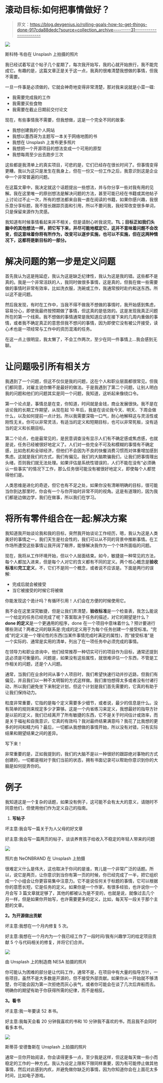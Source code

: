 # 滚动目标:如何把事情做好？

> 原文：<https://blog.devgenius.io/rolling-goals-how-to-get-things-done-917cda88dedc?source=collection_archive---------31----------------------->

![](img/15f84bc85ab3e0963ed11b38f7c210c7.png)

斯科特·韦伯在 Unsplash 上拍摄的照片

我已经试着写这个帖子几个星期了，每次我开始写，我的心就开始旅行，我不能完成它。有趣的是，这篇文章正是关于这一点，我真的很难清楚我想做的事情，但我不需要。

一旦一件事是必须做的，它就会神奇地变得非常清楚，那对我来说就是小菜一碟:

*   我需要完成我的工作
*   我需要买些食物
*   我需要在截止日期前交付论文

现在，有些事情我不需要，但我想做，这是一个完全不同的故事:

*   我想创建我的个人网站
*   我想以墨西哥为主题写一本关于网络地图的书
*   我想在 Unsplash 上发布更多照片
*   我想把一个开源项目的想法变成一个可用的原型
*   我想每周至少出去跑步三次

这些都是我清单上的真实项目，可悲的是，它们已经存在很长时间了。但事情变得更糟，我以为这只是发生在我身上，但在一份又一份工作之后，我意识到这是企业中一个非常普遍的问题。

在这篇文章中，我决定就这个话题提出一些想法，并与你分享一些对我有用的见解。我在这里唯一的原创想法是解决问题的方法，甚至可能已经在书籍或其他帖子上讨论过不止一次，所有的想法都来自我一直在阅读的书籍，如果你感兴趣，我很乐意分享标题，我不擅长跟踪页面和引用，所以不要问我，我经常改变很多单词，只是保留来源作为灵感。

我知道有时候事情看起来并不相关，但是请耐心听我说完。**TL；目标正如我们头脑中的其他想法一样，把它写下来，并尽可能地框定它，这并不意味着问题不会改变，但这意味着你将有所作为，改变可以逐步实施，也可以不实施，但在这两种情况下，这都将是新目标的一部分。**

# 解决问题的第一步是定义问题

首先我认为这是拖延症，我认为这是缺乏纪律性，我认为这是我的错。这些都不是真的。我是一个非常活跃的人，我同时做很多事情，这是真的，但我在做一些需要做的事情时非常有效率，比如洗衣服，洗碗或工作，我通常按时赴约和送东西。所以这不是问题。

然后我发现，有时在工作中，当我不得不做我不想做的事情时，我开始感到焦虑，容易分心，即使我最终按预期做了事情，但这真的是低效的。这是发现我真正问题所在的第一个线索。我不想做的事情通常是我知道应该在接下来的几周内重做的事情，或者我不确定真正的意思但我不想问的事情，因为即使它没有被公开接受，读心术也是一项经常与工作中的资历混淆的任务。

在这一点上很明显，我太懒了，不会工作两次，至少在同一件事情上…我会感到无聊。

# 让问题吸引所有相关方

我遇到了一个问题，但这不仅仅是我的问题，这在个人和职业层面都很常见。但我们都同意，对雇主说你懒不是最好的做法。于是我遇到了第二个问题，让别人明白我的问题和他们的问题其实是同一个问题，我知道，这听起来像绕口令。

第一个论点是，事情总是在变，你知道，时间就是金钱，商业发展很快。我不是在谈论我的长期工作期望，从现在起 10 年后，我是在谈论我今天、明天、下周会做什么，以及如何提前一点计划。所以我需要深吸一口气，耐心地解释这与灵活性或刚性无关。你可以非常灵活，有适当的定义和短期目标，也可以非常死板，没有适当的定义和长期目标。

第二个论点，也是最常见的，是民意调查没有显示人们有不确定感或焦虑感，也就是说，任务已经被很好地定义了。人们对一些完全不可及和模糊的事情有不确定感，比如危机和全球经济，但他们不会因为不良的快餐消费习惯而对体重增加感到焦虑。这就是我们的方式，我们有偏见。我们的大脑欺骗我们，让我们把事情理出头绪，否则我们就无法处理。如果评估是系统性错误的，人们不能在没有“必须确认一些事实”的情况下工作，那么任务很可能没有被很好地定义，即使每个人都觉得他们是。

人类思维是进化的奇迹，但它也有不足之处，如果你没有清晰明确的目标，很可能当你到达那里时，你会有一个与你开始时非常不同的视角。这是有道理的，因为我们都是边做边学，我们在做事，所以我们在学习。

# 将所有零件组合在一起:解决方案

我知道我开始谈论我和我的目标，突然我开始谈论工作经历，嗯，我认为这是人类美好的事情之一，我们天生是社会性的，我们可以从不同的背景中推断事情。在工作场所遭受这些事情让我开阔了眼界，能够解决我作为一个个体所面临的问题。

现在，我将从工作环境开始，但以个人层面结束。如今，敏捷是一种常见的方法，每个人都加入进来，但是每个人对它的含义都有不同的定义。两个核心概念是**验收标准**和**完工定义**，不，它们不是同一个概念，或者说不应该是。下面是两行的误解:

*   完成后就会被接受
*   当它被接受的时候它将被做

你能发现这个诡计吗？有循环引用！人们会在方便的时候使用它。

我不会在这里深究敏捷，但是让我们弄清楚，**验收标准**是一个检查表，我怎么能说一个给定的任务已经完成了呢？答案取决于任务的描述，对它的期望是什么？**done 的定义**是一个更通用的程序，done 在一个项目中意味着什么？预计要进行哪些测试？两者之间的联系是:完成的定义用于为每个任务创建一个接受标准。“完成”的定义是一个理论性的东西(当某件事情完成时满足的属性)，而“接受标准”是一个实际的、通常是实用的清单，列出了在一项任务中必须完成的事情。

在领导力和职业咨询中，他们经常推荐一种切实可行的项目作为目标，通常还提到这必须是可衡量的。问题是，如果没有这些属性，就很难评估一个东西，不管是工作相关的问题，还是个人问题。

通常，当我们在业余时间从事个人项目时，我们希望快速行动并抄近路，但我们有偏见，并且我们以一种不太明智的方式这样做。我们害怕想得太多或者没有付诸行动，所以我们避免坐下来制定计划，但这个计划是我们首先需要的，它真的有助于让我们保持动力。

粒度非常重要，它指的是每个定义需要多少细节，或者说，最少的信息是什么。没有简单的规则来规定多少才算够。这是一个内省练习来定义，我想最好的指导方针是以前的定义，我们已经离开了所有敏捷的东西，它不是关于时间估计或效率，而是关于福祉和自我意识，它真的有效吗？我对最终结果满意吗？我花了比我想的更多的时间和精力吗？最后，一切都从我想做的事情开始，所以没有对错，只有实际结果和期望结果之间的差异。

写下来！

非常重要的是，正如我提到的，我们的大脑不是以一种很好的跟踪绝对事物的方式创建的，一切都是相对于我们当前的状态，拥有书面记录可以帮助你意识到你的大脑是如何捉弄你的。

# 例子

我知道这是一个复杂的话题，如果没有例子，这可能不会有太大的意义，请随时不同意他们，但使用他们作为定义自己的指南。

1.  **写帖子**

坏主意:我会写一篇关于为人父母的好文章

好主意:我会写一篇两页的帖子，谈谈养育孩子给收入不稳定的年轻人带来的问题

![](img/8066ee447c8081f5de23af300b1e968d.png)

照片由 NeONBRAND 在 Unsplash 上拍摄

很难定义什么是伟大，这也取决于你问的是谁，育儿是一个非常广泛的话题。所以，说它是两页，让你意识到当你有第一页的时候，你已经完成了一半，把它组织成一个小组会让你更容易集中注意力。它不是说任何关于标题的事情，它可以根据你的意愿长短，它是任务的定义。如果你是一个作家，有很多经验，也许说你一个月会写 3 篇文章就足够了，其他的都被认为是不变的，也就是说，就像过去几个月一样，但是如果你开始写，也许需要更多的定义，比如，每天写一段关于那个主题的文章。

**2。为开源做出贡献**

坏主意:我想在一个月内修复 5 次。

好主意:我想在一个月内为一个我已经工作了一段时间/我有兴趣学习的给定项目贡献 5 个与代码相关的修复，并将它们合并。

![](img/6cff56b82a885c1962514a680092f87d.png)

由 Unsplash 上的制造商 NESA 拍摄的照片

你可能认为困难的部分是让代码工作，通常不是，在项目中有大量的指导方针，一些项目，虽然不是大多数是开源的，但不接受外部贡献。如果你从一开始就不够清楚，你可能会因为第一次拒绝而灰心丧气，或者你可能会在谈了几次后弃船而去。明确你的期望有助于你获得所需的纪律，而不是相反。

**3。看书**

坏主意:我一年要读 52 本书。

好主意:我每天会看 20 分钟我喜欢的书和 10 分钟我不喜欢的书，而且我不会同时看多本书。

![](img/bc2d4a1f78fe4e979d6257cac8c5490a.png)

斯蒂芬·安德鲁斯在 Unsplash 上拍摄的照片

通常一旦你开始阅读，你会读得更多一点，至少我是这样，但这是每天做一些小而稳定的工作的一种方式。我认为设定上限和下限同样重要，因为有可能停止做其他事情，然后对此感到内疚，并避免做你缺乏的事情，因为你知道你会在上面花太多时间，比如电子游戏。